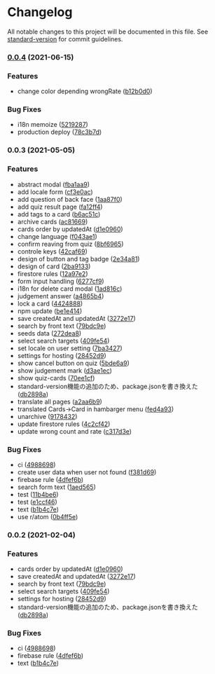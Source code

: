 # Changelog

All notable changes to this project will be documented in this file. See [standard-version](https://github.com/conventional-changelog/standard-version) for commit guidelines.

### [0.0.4](https://github.com/neumann-tokyo/word-penne/compare/v0.0.3...v0.0.4) (2021-06-15)


### Features

* change color depending wrongRate ([b12b0d0](https://github.com/neumann-tokyo/word-penne/commit/b12b0d0ced51bab0d98dfe6ae1242e461bdab20c))


### Bug Fixes

* i18n memoize ([5219287](https://github.com/neumann-tokyo/word-penne/commit/5219287d1f96850cf31b5f007dab04fde36570ca))
* production deploy ([78c3b7d](https://github.com/neumann-tokyo/word-penne/commit/78c3b7d75d8fe548f6babdd292a033491eb38885))

### 0.0.3 (2021-05-05)


### Features

* abstract modal ([fba1aa9](https://github.com/neumann-tokyo/word-penne/commit/fba1aa9fdcab61c150848b564ddd60a36353a0af))
* add locale form ([cf3e0ac](https://github.com/neumann-tokyo/word-penne/commit/cf3e0aca6b3e830164299a72fdd5d5afc98f8cf0))
* add question of back face ([1aa87f0](https://github.com/neumann-tokyo/word-penne/commit/1aa87f01f1992d7f87cea0c7b0d3bc6462d6e7e4))
* add quiz result page ([fa12ff4](https://github.com/neumann-tokyo/word-penne/commit/fa12ff45f80b98fb8fc580ddc419ffced70bef0d))
* add tags to a card ([b6ac51c](https://github.com/neumann-tokyo/word-penne/commit/b6ac51c0445a581dd8766b199e51b1078597433d))
* archive cards ([ac81669](https://github.com/neumann-tokyo/word-penne/commit/ac81669d4f5fb5ac39cf3fefd00604e4a62d41ff))
* cards order by updatedAt ([d1e0960](https://github.com/neumann-tokyo/word-penne/commit/d1e0960b689368821dc6fc2a6e6cf2e2dce76459))
* change language ([f043ae1](https://github.com/neumann-tokyo/word-penne/commit/f043ae142b126800c7108afc8c726460a3c8d5c9))
* confirm reaving from quiz ([8bf6965](https://github.com/neumann-tokyo/word-penne/commit/8bf6965dcec9e6571063bb7837147161898ea3e5))
* controle keys ([42caf69](https://github.com/neumann-tokyo/word-penne/commit/42caf69d26af888fbed2984dfd9af5196445fd27))
* design of button and tag badge ([2e34a81](https://github.com/neumann-tokyo/word-penne/commit/2e34a8126dc2052f06e06f1ad21602da28b19697))
* design of card ([2ba9133](https://github.com/neumann-tokyo/word-penne/commit/2ba9133bbf610691e4c3e5fae499bf91b438bbb1))
* firestore rules ([12a97e2](https://github.com/neumann-tokyo/word-penne/commit/12a97e297ae4eb1fb747d3d3359ac1f281c280fb))
* form input handling ([6277cf9](https://github.com/neumann-tokyo/word-penne/commit/6277cf961d6fa071c6895d3a2c84e07bbd0c82c0))
* i18n for delete card modal ([1ad816c](https://github.com/neumann-tokyo/word-penne/commit/1ad816c9c8f0bc622c004e6ad8e4fea2ee5fba24))
* judgement answer ([a4865b4](https://github.com/neumann-tokyo/word-penne/commit/a4865b40a80fb67f51dc7b89872f82505c220e11))
* lock a card ([4424888](https://github.com/neumann-tokyo/word-penne/commit/44248889814d67a81a543edbea7e8ee34694a85e))
* npm update ([be1e414](https://github.com/neumann-tokyo/word-penne/commit/be1e414aee7279b3a0f2e562ae965ddf1ce21c42))
* save createdAt and updatedAt ([3272e17](https://github.com/neumann-tokyo/word-penne/commit/3272e17cac2584001d1c64fdd87b675dd361c520))
* search by front text ([79bdc9e](https://github.com/neumann-tokyo/word-penne/commit/79bdc9e43650bbe8d600a43ec5cd765db0884c18))
* seeds data ([272dea8](https://github.com/neumann-tokyo/word-penne/commit/272dea88fda3500514c213549994a03e44b3889f))
* select search targets ([409fe54](https://github.com/neumann-tokyo/word-penne/commit/409fe54dc4cdfdc7320207e522da1044b4990395))
* set locale on user setting ([7ba3427](https://github.com/neumann-tokyo/word-penne/commit/7ba34275bdfb159285d7bfc5216d9b845abf8850))
* settings for hosting ([28452d9](https://github.com/neumann-tokyo/word-penne/commit/28452d9dd870b244f9ee879e020b265ae87f54e4))
* show cancel button on quiz ([5bde6a9](https://github.com/neumann-tokyo/word-penne/commit/5bde6a9764970f3d267c3ad070591bf545fc6be9))
* show judgement mark ([d3ae1ec](https://github.com/neumann-tokyo/word-penne/commit/d3ae1ecb40e65ced4c6211b5e1acb3fcd66d7c2d))
* show quiz-cards ([70ee1cf](https://github.com/neumann-tokyo/word-penne/commit/70ee1cf90ee39c111cd278573a4e87ee87a16c17))
* standard-version機能の追加のため、package.jsonを書き換えた ([db2898a](https://github.com/neumann-tokyo/word-penne/commit/db2898a4fd4983aa19e474fd520dbce21ef1400f))
* translate all pages ([a2aa6b9](https://github.com/neumann-tokyo/word-penne/commit/a2aa6b9aa65493d18a5421d2d635b862ac9318ee))
* translated Cards->Card in hambarger menu ([fed4a93](https://github.com/neumann-tokyo/word-penne/commit/fed4a9339c7cbbb6f2265dc30b31ca3557b8b144))
* unarchive ([9178432](https://github.com/neumann-tokyo/word-penne/commit/9178432c63b4536cee0bb3979a4f36b4ebf1e1d2))
* update firestore rules ([4c2cf42](https://github.com/neumann-tokyo/word-penne/commit/4c2cf4201d94060571c02a4f0f23dac3ea4fc55b))
* update wrong count and rate ([c317d3e](https://github.com/neumann-tokyo/word-penne/commit/c317d3e2650179c805c82aa69fd544bdf1cc2fba))


### Bug Fixes

* ci ([4988698](https://github.com/neumann-tokyo/word-penne/commit/49886986ec705a1233fc1fe4e6fa94a525d8dcd5))
* create user data when user not found ([f381d69](https://github.com/neumann-tokyo/word-penne/commit/f381d69dd17a3cbd7c259f88e5cd3ae734010da7))
* firebase rule ([4dfef6b](https://github.com/neumann-tokyo/word-penne/commit/4dfef6bbae0710ac44edaf6161463e55a193b314))
* search form text ([1aed565](https://github.com/neumann-tokyo/word-penne/commit/1aed565f2a8e8cd2aab21cfeace063ec6e8b222a))
* test ([11b4be6](https://github.com/neumann-tokyo/word-penne/commit/11b4be6d5981f7cfc15c991519f21304649a3ad9))
* test ([e1ccf46](https://github.com/neumann-tokyo/word-penne/commit/e1ccf461ca1d0cc26fd4989183b00e7f77792bf2))
* text ([b1b4c7e](https://github.com/neumann-tokyo/word-penne/commit/b1b4c7ea20fd3ea070bdb0d5da8acac928658b48))
* use r/atom ([0b4ff5e](https://github.com/neumann-tokyo/word-penne/commit/0b4ff5eca9d0d973e2d483618c75ef4bf37f08ba))

### 0.0.2 (2021-02-04)


### Features

* cards order by updatedAt ([d1e0960](https://github.com/neumann-tokyo/word-penne/commit/d1e0960b689368821dc6fc2a6e6cf2e2dce76459))
* save createdAt and updatedAt ([3272e17](https://github.com/neumann-tokyo/word-penne/commit/3272e17cac2584001d1c64fdd87b675dd361c520))
* search by front text ([79bdc9e](https://github.com/neumann-tokyo/word-penne/commit/79bdc9e43650bbe8d600a43ec5cd765db0884c18))
* select search targets ([409fe54](https://github.com/neumann-tokyo/word-penne/commit/409fe54dc4cdfdc7320207e522da1044b4990395))
* settings for hosting ([28452d9](https://github.com/neumann-tokyo/word-penne/commit/28452d9dd870b244f9ee879e020b265ae87f54e4))
* standard-version機能の追加のため、package.jsonを書き換えた ([db2898a](https://github.com/neumann-tokyo/word-penne/commit/db2898a4fd4983aa19e474fd520dbce21ef1400f))


### Bug Fixes

* ci ([4988698](https://github.com/neumann-tokyo/word-penne/commit/49886986ec705a1233fc1fe4e6fa94a525d8dcd5))
* firebase rule ([4dfef6b](https://github.com/neumann-tokyo/word-penne/commit/4dfef6bbae0710ac44edaf6161463e55a193b314))
* text ([b1b4c7e](https://github.com/neumann-tokyo/word-penne/commit/b1b4c7ea20fd3ea070bdb0d5da8acac928658b48))
